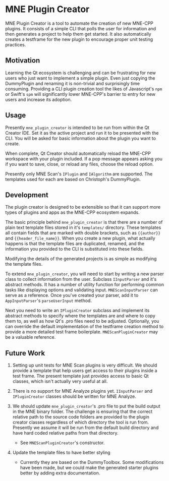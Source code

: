 # MNE Plugin Creator

MNE Plugin Creator is a tool to automate the creation of new MNE-CPP plugins. It consists of a simple CLI that polls the user for information and then generates a project to help them get started. It also automatically creates a testframe for the new plugin to encourage proper unit testing practices.

## Motivation

Learning the Qt ecosystem is challenging and can be frustrating for new users who just want to implement a simple plugin. Even just copying the DummyPlugin and renaming it is non-trivial and surprisingly time consuming. Providing a CLI plugin creation tool the likes of Javascript's `npm` or Swift's `spm` will significantly lower MNE-CPP's barrier to entry for new users and increase its adoption.

## Usage

Presently `mne_plugin_creator` is intended to be run from within the Qt Creator IDE. Set it as the active project and run it to be presented with the CLI. You will be asked for basic information about the plugin you want to create.

When complete, Qt Creator should automatically reload the MNE-CPP workspace with your plugin included. If a pop message appears asking you if you want to save, close, or reload any files, choose the reload option.

Presently only MNE Scan's `IPlugin` and `IAlgorithm` are supported. The templates used for each are based on Christoph's DummyPlugin.

## Development

The plugin creator is designed to be extensible so that it can support more types of plugins and apps as the MNE-CPP ecosystem expands.

The basic principle behind `mne_plugin_creator` is that there are a number of plain text template files stored in it's `templates/` directory. These templates all contain fields that are marked with double brackets, such as `{{author}}` and `{{header_file_name}}`. When you create a new plugin, what actually happens is that the template files are duplicated, renamed, and the information you provided to the CLI is substituted into these fields.

Modifying the details of the generated projects is as simple as modifying the template files.

To extend `mne_plugin_creator`, you will need to start by writing a new parser class to collect information from the user. Subclass `IInputParser` and it's abstract methods. It has a number of utility function for performing common tasks like displaying options and validating input. `MNEScanInputParser` can serve as a reference. Once you've created your parser, add it to `AppInputParser`'s `parseUserInput` method.

Next you need to write an `IPluginCreator` subclass and implement its abstract methods to specify where the templates are and where to copy them to, as well as how Qt's .pro files need to be adjusted. Optionally, you can override the default implementation of the testframe creation method to provide a more detailed test frame boilerplate. `MNEScanPluginCreator` may be a valuable reference.

## Future Work

1.  Setting up unit tests for MNE Scan plugins is very difficult. We should provide a template that help users get access to their plugins inside a test frame. The present template just provides access to basic Qt classes, which isn't actually very useful at all.

2.  There is no support for MNE Analyze plugins yet. `IInputParser` and `IPluginCreator` classes should be written for MNE Analyze.

3.  We should update `mne_plugin_creator`'s .pro file to put the build output in the MNE binary folder. The challenge is ensuring that the correct relative path to the source code folders are provided to the plugin creator classes regardless of which directory the tool is run from. Presently we assume it will be run from the default build directory and have hard coded relative paths from that directory.

    * See `MNEScanPluginCreator`'s constructor.

4.  Update the template files to have better styling
    * Currently they are based on the DummyToolbox. Some modifications have been made, but we could make the generated starter plugins better by adding extra documentation.
